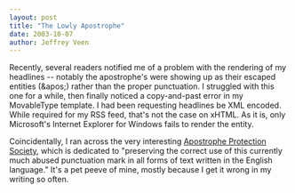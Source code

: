 ```yaml
--- 
layout: post
title: "The Lowly Apostrophe"
date: 2003-10-07
author: Jeffrey Veen
---
```

Recently, several readers notified me of a problem with the rendering of my headlines -- notably the apostrophe's were showing up as their escaped entities (&amp;apos;) rather than the proper punctuation. I struggled with this one for a while, then finally noticed a copy-and-past error in my MovableType template. I had been requesting headlines be XML encoded. While required for my RSS feed, that's not the case on xHTML. As it is, only Microsoft's Internet Explorer for Windows fails to render the entity.

Coincidentally, I ran across the very interesting <a href="http://www.apostrophe.fsnet.co.uk/">Apostrophe Protection Society</a>, which is dedicated to "preserving the correct use of this currently much abused punctuation mark in all forms of text written in the English language." It's a pet peeve of mine, mostly because I get it wrong in my writing so often.
&#8203;